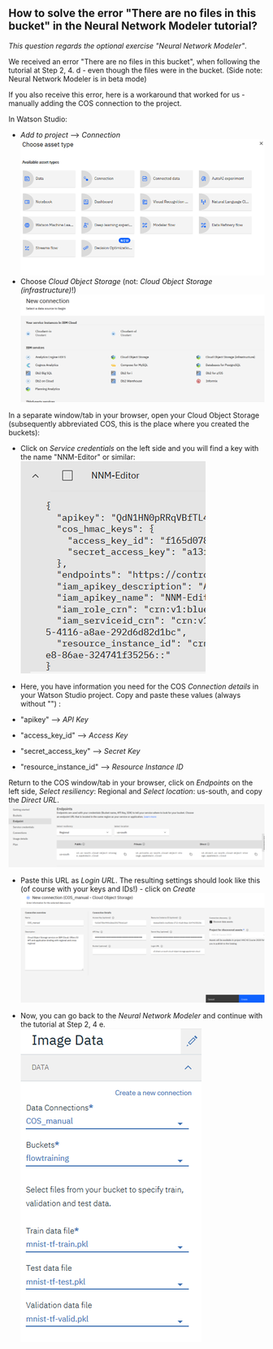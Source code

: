## How to solve the error "There are no files in this bucket" in the Neural Network Modeler tutorial? 

_This question regards the optional exercise "Neural Network Modeler"_. 

We received an error "There are no files in this bucket", when following the tutorial at Step 2, 4. d - even though the files were in the bucket. (Side note: Neural Network Modeler is in beta mode) 

If you also receive this error, here is a workaround that worked for us - manually adding the COS connection to the project. 

In Watson Studio: 
- _Add to project_ --> _Connection_ \
![](./screenshots/1.png)
- Choose _Cloud Object Storage_ (not: _Cloud Object Storage (infrastructure)_!) \
![](./screenshots/2.png)

In a separate window/tab in your browser, open your Cloud Object Storage (subsequently abbreviated COS, this is the place where you created the buckets): 
- Click on _Service credentials_ on the left side and you will find a key with the name "NNM-Editor" or similar:\
![](./screenshots/3.png)
- Here, you have information you need for the COS _Connection details_ in your Watson Studio project.
Copy and paste these values (always without "") : 

 - "apikey" --> _API Key_ 
 - "access_key_id" --> _Access Key_  
 - "secret_access_key" --> _Secret Key_ 
 - "resource_instance_id" --> _Resource Instance ID_ 

Return to the COS window/tab in your browser, click on _Endpoints_ on the left side, _Select resiliency_: Regional and _Select location_: us-south, and copy the _Direct URL_.\
![](./screenshots/4.png)

- Paste this URL as _Login URL_. The resulting settings should look like this (of course with your keys and IDs!) - click on _Create_\
![](./screenshots/5.png)

- Now, you can go back to the _Neural Network Modeler_ and continue with the tutorial at Step 2, 4 e. 
![](./screenshots/6.png)
